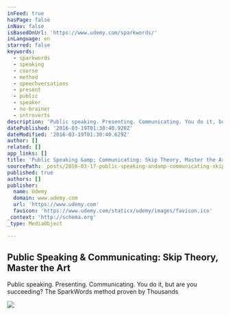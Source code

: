 ```yaml
---
inFeed: true
hasPage: false
inNav: false
isBasedOnUrl: 'https://www.udemy.com/sparkwords/'
inLanguage: en
starred: false
keywords:
  - sparkwords
  - speaking
  - course
  - method
  - speechversations
  - present
  - public
  - speaker
  - no-brainer
  - introverts
description: 'Public speaking. Presenting. Communicating. You do it, but are you succeeding? The SparkWords method proven by Thousands'
datePublished: '2016-03-19T01:30:40.928Z'
dateModified: '2016-03-19T01:30:40.629Z'
author: []
related: []
app_links: []
title: 'Public Speaking &amp; Communicating: Skip Theory, Master the Art'
sourcePath: _posts/2016-03-17-public-speaking-andamp-communicating-skip-theory-master-the.md
published: true
authors: []
publisher:
  name: Udemy
  domain: www.udemy.com
  url: 'https://www.udemy.com'
  favicon: 'https://www.udemy.com/staticx/udemy/images/favicon.ico'
_context: 'http://schema.org'
_type: MediaObject

---
```

<article style=""><h1>Public Speaking &amp; Communicating: Skip Theory, Master the Art</h1><p>Public speaking. Presenting. Communicating. You do it, but are you succeeding? The SparkWords method proven by Thousands</p><img src="https://s3-us-west-2.amazonaws.com/the-grid-img/p/97244cd5f80f2a805befdbf6a1074024c6bdb825.jpg" /></article>